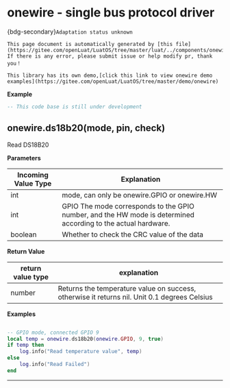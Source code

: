# onewire - single bus protocol driver

{bdg-secondary}`Adaptation status unknown`

```{note}
This page document is automatically generated by [this file](https://gitee.com/openLuat/LuatOS/tree/master/luat/../components/onewire/binding/luat_lib_onewire.c). If there is any error, please submit issue or help modify pr, thank you！
```

```{tip}
This library has its own demo,[click this link to view onewire demo examples](https://gitee.com/openLuat/LuatOS/tree/master/demo/onewire)
```

**Example**

```lua
-- This code base is still under development

```

## onewire.ds18b20(mode, pin, check)



Read DS18B20

**Parameters**

|Incoming Value Type | Explanation|
|-|-|
|int|mode, can only be onewire.GPIO or onewire.HW|
|int|GPIO The mode corresponds to the GPIO number, and the HW mode is determined according to the actual hardware.|
|boolean|Whether to check the CRC value of the data|

**Return Value**

|return value type | explanation|
|-|-|
|number|Returns the temperature value on success, otherwise it returns nil. Unit 0.1 degrees Celsius|

**Examples**

```lua

-- GPIO mode, connected GPIO 9
local temp = onewire.ds18b20(onewire.GPIO, 9, true)
if temp then
    log.info("Read temperature value", temp)
else
    log.info("Read Failed")
end


```

---


